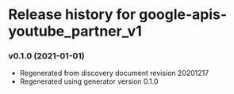 # Release history for google-apis-youtube_partner_v1

### v0.1.0 (2021-01-01)

* Regenerated from discovery document revision 20201217
* Regenerated using generator version 0.1.0

